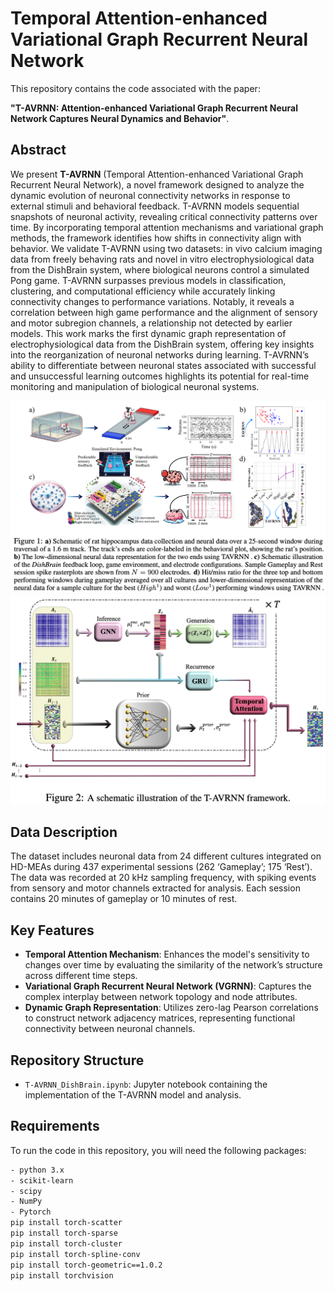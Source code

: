 # Temporal Attention-enhanced Variational Graph Recurrent Neural Network

This repository contains the code associated with the paper:

**"T-AVRNN: Attention-enhanced Variational Graph Recurrent Neural Network Captures Neural Dynamics and Behavior"**.

## Abstract

We present **T-AVRNN** (Temporal Attention-enhanced Variational Graph Recurrent Neural Network), a novel framework designed to analyze the dynamic evolution of neuronal connectivity networks in response to external stimuli and behavioral feedback. T-AVRNN models sequential snapshots of neuronal activity, revealing critical connectivity patterns over time. By incorporating temporal attention mechanisms and variational graph methods, the framework identifies how shifts in connectivity align with behavior. We validate T-AVRNN using two datasets: in vivo calcium imaging data from freely behaving rats and novel in vitro electrophysiological data from the DishBrain system, where biological neurons control a simulated Pong game. T-AVRNN surpasses previous models in classification, clustering, and computational efficiency while accurately linking connectivity changes to performance variations. Notably, it reveals a correlation between high game performance and the alignment of sensory and motor subregion channels, a relationship not detected by earlier models. This work marks the first dynamic graph representation of electrophysiological data from the DishBrain system, offering key insights into the reorganization of neuronal networks during learning. T-AVRNN’s ability to differentiate between neuronal states associated with successful and unsuccessful learning outcomes highlights its potential for real-time monitoring and manipulation of biological neuronal systems.

<div style="text-align: center;">
    <img src="images/Schematic.png" alt="DishBrain Feedback Loop" width="800"/>
</div>

<div style="text-align: center;">
    <img src="images/T-AVRNN_pipeline.png" alt="Pipeline" width="700"/>
</div>

## Data Description

The dataset includes neuronal data from 24 different cultures integrated on HD-MEAs during 437 experimental sessions (262 ‘Gameplay’; 175 ‘Rest’). The data was recorded at 20 kHz sampling frequency, with spiking events from sensory and motor channels extracted for analysis. Each session contains 20 minutes of gameplay or 10 minutes of rest.

## Key Features

- **Temporal Attention Mechanism**: Enhances the model's sensitivity to changes over time by evaluating the similarity of the network’s structure across different time steps.
- **Variational Graph Recurrent Neural Network (VGRNN)**: Captures the complex interplay between network topology and node attributes.
- **Dynamic Graph Representation**: Utilizes zero-lag Pearson correlations to construct network adjacency matrices, representing functional connectivity between neuronal channels.

## Repository Structure

- `T-AVRNN_DishBrain.ipynb`: Jupyter notebook containing the implementation of the T-AVRNN model and analysis.

## Requirements

To run the code in this repository, you will need the following packages:


```bash
- python 3.x
- scikit-learn
- scipy
- NumPy
- Pytorch
pip install torch-scatter
pip install torch-sparse
pip install torch-cluster
pip install torch-spline-conv
pip install torch-geometric==1.0.2
pip install torchvision



